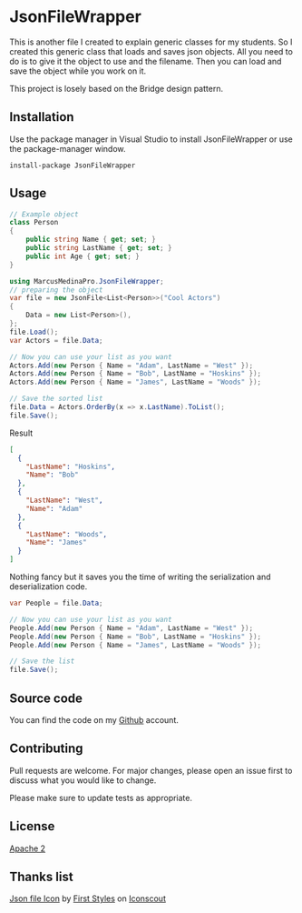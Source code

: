 # JsonFileWrapper

This is another file I created to explain generic classes for my students. So I created this generic class that loads and saves json objects. All you need to do is to give it the object to use and the filename. Then you can load and save the object while you work on it.

This project is losely based on the Bridge design pattern.

## Installation

Use the package manager in Visual Studio to install JsonFileWrapper or use the package-manager window.
```
install-package JsonFileWrapper
```

## Usage

```cs
// Example object
class Person
{
    public string Name { get; set; }
    public string LastName { get; set; }
    public int Age { get; set; }
}
```

```cs
using MarcusMedinaPro.JsonFileWrapper;
// preparing the object
var file = new JsonFile<List<Person>>("Cool Actors")
{
    Data = new List<Person>(),
};
file.Load();
var Actors = file.Data;

// Now you can use your list as you want
Actors.Add(new Person { Name = "Adam", LastName = "West" });
Actors.Add(new Person { Name = "Bob", LastName = "Hoskins" });
Actors.Add(new Person { Name = "James", LastName = "Woods" });

// Save the sorted list
file.Data = Actors.OrderBy(x => x.LastName).ToList();
file.Save();
```
Result
```json
[
  {
    "LastName": "Hoskins",
    "Name": "Bob"
  },
  {
    "LastName": "West",
    "Name": "Adam"
  },
  {
    "LastName": "Woods",
    "Name": "James"
  }
]
```

Nothing fancy but it saves you the time of writing the serialization and deserialization code.

```csharp
var People = file.Data;

// Now you can use your list as you want
People.Add(new Person { Name = "Adam", LastName = "West" });
People.Add(new Person { Name = "Bob", LastName = "Hoskins" });
People.Add(new Person { Name = "James", LastName = "Woods" });

// Save the list
file.Save();
```
## Source code
You can find the code on my [Github](https://github.com/MarcusMedinaPro/JsonFileWrapper) account.

## Contributing
Pull requests are welcome. For major changes, please open an issue first to discuss what you would like to change.

Please make sure to update tests as appropriate.

## License
[Apache 2](https://tldrlegal.com/license/apache-license-2.0-%28apache-2.0%29)

## Thanks list
[Json file Icon](https://iconscout.com/icons/json-file) by [First Styles](https://iconscout.com/contributors/first-styles) on [Iconscout](https://iconscout.com)
